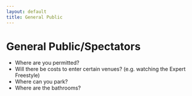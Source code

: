 ```yaml
---
layout: default
title: General Public
---
```


# General Public/Spectators

* Where are you permitted?
* Will there be costs to enter certain venues? (e.g. watching the Expert Freestyle)
* Where can you park?
* Where are the bathrooms?
